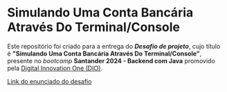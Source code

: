 # Simulando Uma Conta Bancária Através Do Terminal/Console

Este repositório foi criado para a entrega do _**Desafio de projeto**_, cujo título é **"Simulando Uma Conta Bancária Através Do Terminal/Console"**, presente no _bootcamp_ **Santander 2024 - Backend com Java** promovido pela [Digital Innovation One (DIO)](https://www.dio.me/).

[Link do enunciado do desafio](https://github.com/digitalinnovationone/trilha-java-basico/tree/main/desafios/sintaxe)